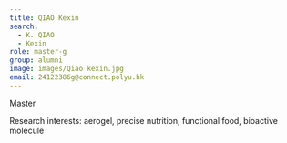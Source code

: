 ```yaml
---
title: QIAO Kexin
search:
  - K. QIAO
  - Kexin
role: master-g
group: alumni
image: images/Qiao kexin.jpg
email: 24122386g@connect.polyu.hk
---
```

Master

Research interests: aerogel, precise nutrition, functional food, bioactive molecule
